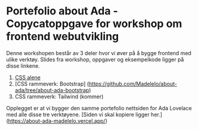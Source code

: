 # Portefolio about Ada - Copycatoppgave for workshop om frontend webutvikling

Denne workshopen består av 3 deler hvor vi øver på å bygge frontend med ulike verktøy. Slides fra workshop, oppgaver og eksempelkode ligger på disse linkene. 
1. [CSS alene](https://github.com/Madelelo/about-ada)
2. [CSS rammeverk: Bootstrap] (https://github.com/Madelelo/about-ada/tree/about-ada-bootstrap)
3. CSS rammeverk: Tailwind (kommer)


Opplegget er at vi bygger den samme portefolio nettsiden for Ada Lovelace med alle disse tre verktøyene. [Siden vi skal kopiere ligger her.] (https://about-ada-madelelo.vercel.app/)


